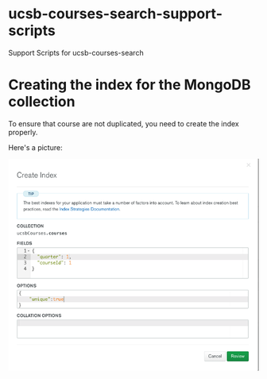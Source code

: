 # ucsb-courses-search-support-scripts

Support Scripts for ucsb-courses-search


# Creating the index for the MongoDB collection

To ensure that course are not duplicated, you need to create the index properly.

Here's a picture:

![create the index](images/createIndex.png)

